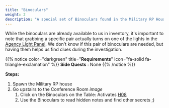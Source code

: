 ```yaml
---
title: "Binoculars"
weight: 2
description: "A special set of Binoculars found in the Military RP House will help you see things clearly."
---
```


While the binoculars are already available to us in inventory, it's important to note that grabbing a specific pair actually turns on one of the lights in the [Agency Light Panel](../../casebook/light_panel/).
We don't know if this pair of binoculars are needed, but having them helps us find clues during the investigation.

{{% notice color="darkgreen" title="**Requirements**" icon="fa-solid fa-triangle-exclamation"  %}}
**Side Quests** : None
{{% /notice %}}


**Steps:**

1. Spawn the Military RP house
1. Go upstairs to the Conference Room _image_
	1. Click on the Binoculars on the Table: Activates [H08](../../casebook/light_panel#h08)
	1. Use the Binoculars to read hidden notes and find other secrets ;) 

